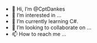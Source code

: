 - 👋 Hi, I’m @CptDankes
- 👀 I’m interested in ...
- 🌱 I’m currently learning C#.
- 💞️ I’m looking to collaborate on ...
- 📫 How to reach me ...

<!---
CptDankes/CptDankes is a ✨ special ✨ repository because its `README.md` (this file) appears on your GitHub profile.
You can click the Preview link to take a look at your changes.
--->
